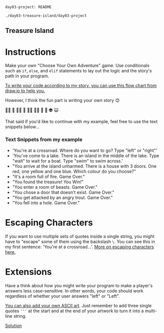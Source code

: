 `day03-project: README`

`./day03-treasure-island/day03-project`

## Treasure Island

# Instructions

Make your own "Choose Your Own Adventure" game. Use conditionals such as `if`, `else`, and `elif` statements to lay out the logic and the story's path in your program. 

[To write your code according to my story, you can use this flow chart from draw.io to help you.](https://www.draw.io/?lightbox=1&highlight=0000ff&edit=_blank&layers=1&nav=1&title=Treasure%20Island%20Conditional.drawio#Uhttps%3A%2F%2Fdrive.google.com%2Fuc%3Fid%3D1oDe4ehjWZipYRsVfeAx2HyB7LCQ8_Fvi%26export%3Ddownload)

However, I think the fun part is writing your *own* story 😊

🧞‍♂️ 🐊 🧙‍♂️ 🧟 🧚‍♂️ 🧝‍♂️ 🥷 🤖 👽 🙀 

That said if you'd like to continue with my example, feel free to use the text snippets below...

### Text Snippets from my example

* 'You\'re at a crossroad. Where do you want to go? Type "left" or "right"'
* 'You\'ve come to a lake. There is an island in the middle of the lake. Type "wait" to wait for a boat. Type "swim" to swim across.'
* "You arrive at the island unharmed. There is a house with 3 doors. One red, one yellow and one blue. Which colour do you choose?"
* "It\'s a room full of fire. Game Over."
* "You found the treasure! You Win!"
* "You enter a room of beasts. Game Over."
* "You chose a door that doesn\'t exist. Game Over."
* "You get attacked by an angry trout. Game Over."
* "You fell into a hole. Game Over."

# Escaping Characters

If you want to use multiple sets of quotes inside a single string, you might have to "escape" some of them using the backslash `\`. You can see this in my first sentence: 'You\'re at a crossroad...'. [More on escaping characters here.](https://www.w3schools.com/python/gloss_python_escape_characters.asp)

# Extensions

Have a think about how you might write your program to make a player's answers less case-sensitive. In other words, your code should work regardless of whether your user answers "left" or "Left".

[You can also add your own ASCII art](https://ascii.co.uk/art). Just remember to add three single quotes `'''` at the start and at the end of your artwork to turn it into a multi-line string. 


[Solution](https://replit.com/@appbrewery/treasure-island-end)